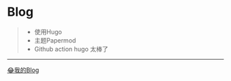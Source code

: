 # Blog

> * 使用Hugo  
> * 主题Papermod  
> * Github action hugo 太棒了  

---

[😂我的Blog](https://www.jaywxl.eu.org)